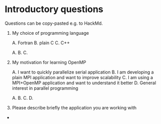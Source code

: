 # Introductory questions

Questions can be copy-pasted e.g. to HackMd.


1. My choice of programming language

   A. Fortran
   B. plain C
   C. C++

   A.
   B.
   C.

2. My motivation for learning OpenMP

   A. I want to quickly parallelize serial application
   B. I am developing a plain MPI application and want to improve scalability
   C. I am using a MPI+OpenMP application and want to understand it better
   D. General interest in parallel programming

   A.
   B.
   C.
   D.

3. Please describe briefly the application you are working with

- 


